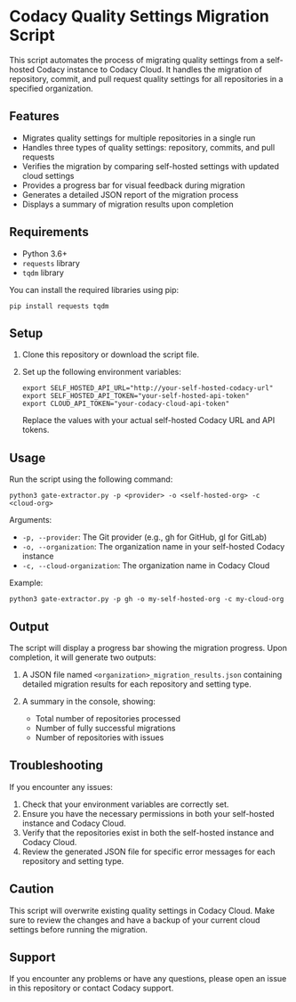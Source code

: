 # Codacy Quality Settings Migration Script

This script automates the process of migrating quality settings from a self-hosted Codacy instance to Codacy Cloud. It handles the migration of repository, commit, and pull request quality settings for all repositories in a specified organization.

## Features

- Migrates quality settings for multiple repositories in a single run
- Handles three types of quality settings: repository, commits, and pull requests
- Verifies the migration by comparing self-hosted settings with updated cloud settings
- Provides a progress bar for visual feedback during migration
- Generates a detailed JSON report of the migration process
- Displays a summary of migration results upon completion

## Requirements

- Python 3.6+
- `requests` library
- `tqdm` library

You can install the required libraries using pip:

```
pip install requests tqdm
```

## Setup

1. Clone this repository or download the script file.

2. Set up the following environment variables:

   ```
   export SELF_HOSTED_API_URL="http://your-self-hosted-codacy-url"
   export SELF_HOSTED_API_TOKEN="your-self-hosted-api-token"
   export CLOUD_API_TOKEN="your-codacy-cloud-api-token"
   ```

   Replace the values with your actual self-hosted Codacy URL and API tokens.

## Usage

Run the script using the following command:

```
python3 gate-extractor.py -p <provider> -o <self-hosted-org> -c <cloud-org>
```

Arguments:
- `-p, --provider`: The Git provider (e.g., gh for GitHub, gl for GitLab)
- `-o, --organization`: The organization name in your self-hosted Codacy instance
- `-c, --cloud-organization`: The organization name in Codacy Cloud

Example:
```
python3 gate-extractor.py -p gh -o my-self-hosted-org -c my-cloud-org
```

## Output

The script will display a progress bar showing the migration progress. Upon completion, it will generate two outputs:

1. A JSON file named `<organization>_migration_results.json` containing detailed migration results for each repository and setting type.

2. A summary in the console, showing:
   - Total number of repositories processed
   - Number of fully successful migrations
   - Number of repositories with issues

## Troubleshooting

If you encounter any issues:

1. Check that your environment variables are correctly set.
2. Ensure you have the necessary permissions in both your self-hosted instance and Codacy Cloud.
3. Verify that the repositories exist in both the self-hosted instance and Codacy Cloud.
4. Review the generated JSON file for specific error messages for each repository and setting type.

## Caution

This script will overwrite existing quality settings in Codacy Cloud. Make sure to review the changes and have a backup of your current cloud settings before running the migration.

## Support

If you encounter any problems or have any questions, please open an issue in this repository or contact Codacy support.